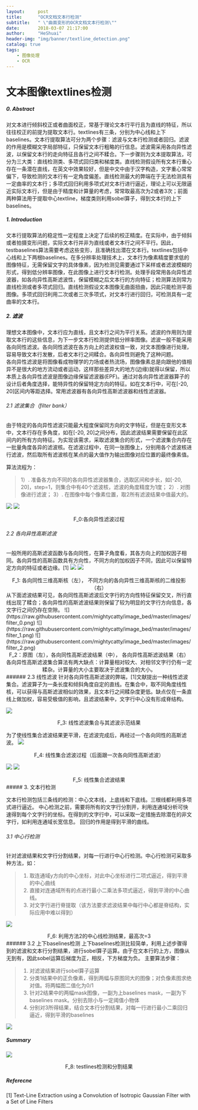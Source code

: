 ```yaml
---
layout:     post
title:      "OCR文档文本行检测"
subtitle:   " \"曲面变形的OCR文档文本行检测\""
date:       2018-03-07 21:17:00
author:     "HeShuai"
header-img: "img/banner/textline_detection.png"
catalog: true
tags:
    - 图像处理
    - OCR
---
```

<head>
    <script src="https://cdn.mathjax.org/mathjax/latest/MathJax.js?config=TeX-AMS-MML_HTMLorMML" type="text/javascript"></script>
    <script type="text/x-mathjax-config">
        MathJax.Hub.Config({
            tex2jax: {
            skipTags: ['script', 'noscript', 'style', 'textarea', 'pre'],
            inlineMath: [['$','$']]
            }
        });
    </script>
</head>

# 文本图像textlines检测

##### 0. Abstract       

 对文本进行倾斜校正或者曲面校正，常基于理论文本行平行且为直线的特征，所以往往校正的前提为提取文本行。textlines有三条，分别为中心线和上下baselines。文本行提取算法可分为两个步骤：滤波与文本行检测或者回归。滤波的作用是模糊文字局部特征，只保留文本行粗略的行信息。滤波需采用各向异性滤波，以保留文本行的走向特征且各行之间不糅合。下一步骤则为文本提取算法，可分为三大类：直线检测类、多项式回归类和梯度类。直线检测假设所有文本行重心存在一条潜在直线，在英文中效果较好，但是中文中由于汉字构造，文字重心常常偏下，导致检测的文本行有一定角度偏差。直线检测最大的弊端在于无法检测具有一定曲率的文本行；多项式回归利用多项式对文本行进行逼近，理论上可以无限逼近实际文本行，但是由于精度和计算量的考虑，常常取最高次为2或者3次；前面两种算法用于提取中心textline，梯度类则利用sobel算子，得到文本行的上下baselines。

##### 1. Introduction

文本行提取算法的稳定性一定程度上决定了后续的校正精度。在实际中，由于倾斜或者拍摄变形问题，实际文本行并非为直线或者文本行之间不平行。因此，testbaselines算法需要考虑这些变形，且准确找出潜在文本行。textlines包括中心线和上下两根baselines。在多分辨率处理技术上，文本行为像素精度要求低的图像特征，无需保留文字的具体像素，因为检测见需要通过下采样或者滤波模糊的形式，得到低分辨率图像，在此图像上进行文本行检测。处理手段常用各向异性滤波器，如各向异性高斯滤波性，保留模糊之后文本行的方向特征；检测算法则常为直线检测或者多项式回归。直线检测假设文本图像无曲面扭曲，因此只能检测平面图像。多项式回归利用二次或者三次多项式，对文本行进行回归，可检测具有一定曲率的文本行。

##### 2. 滤波

理想文本图像中，文本行应为直线，且文本行之间为平行关系。滤波的作用则为提取文本行的这些信息，为下一步文本行检测提供低分辨率图像。滤波一般不能采用各向同性滤波。各向同性滤波在各方向上的滤波权值一致，对文本图像进行处理，容易导致文本行发散，后者文本行之间糅合。各向异性则避免了这种问题。      
各向异性滤波是将图像看成物理学的力场或者热流场，图像像素总是向跟他的值相异不是很大的地方流动或者运动，这样那些差异大的地方(边缘)就得以保留，所以本质上各向异性滤波是图像边缘保留滤波器(EPF)。通过对各向异性滤波器算子的设计后者角度选择，能特异性的保留特定方向的特征。如在文本行中，可在[-20, 20]区间内等距选择。常用滤波器有各向异性高斯滤波器和线性滤波器。
###### 2.1  滤波集合（filter bank）
由于特定的各向异性滤波只能最大程度保留同方向的文字特征，但是在变形文本中，文本行存在多角度，如在[-20, 20]之间分布，因此滤波结果需要保留在此区间内的所有方向特征。为实现该需求，采取滤波集合的形式，一个滤波集合内存在一批量角度各异的滤波核。在滤波过程中，在同一张图像上，分别用各个滤波核进行滤波，然后取所有滤波核在某点的最大值作为输出图像对应位置的最终像素值。    

算法流程为：   

>1）. 准备各方向不同的各向异性滤波器集合，选取区间和步长，如[-20, 20]，step=1，则集合中有40个滤波核，滤波的角度精度为1度；
>2）. 对图像进行滤波；
>3）. 在图像中每个像素位置，取2所有滤波结果中值最大的。

![](https://raw.githubusercontent.com/mightycatty/image_bed/master/images/%E5%90%84%E5%90%91%E5%BC%82%E6%80%A7%E6%BB%A4%E6%B3%A2_0.png)
![](https://raw.githubusercontent.com/mightycatty/image_bed/master/images/%E5%90%84%E5%90%91%E5%BC%82%E6%80%A7%E6%BB%A4%E6%B3%A2_2.png)

<center>
    F_0:各向异性滤波过程
</center>

###### 2.2 各向异性高斯滤波

一般所用的高斯滤波函数与各向同性，在算子角度看，其各方向上的加权因子相同。各向异性的高斯函数具有方向性，不同方向的加权因子不同，因此可以保留特定方向的特征或者边缘。[1]
![](https://raw.githubusercontent.com/mightycatty/image_bed/master/images/%E5%90%84%E5%BC%82%E9%AB%98%E6%96%AF_0.jpg)
![](https://raw.githubusercontent.com/mightycatty/image_bed/master/images/%E5%90%84%E5%BC%82%E9%AB%98%E6%96%AF_1.png)

<center>
F_1: 各向同性三维高斯核（左）， 不同方向的各向异性三维高斯核的二维投影（右）
</center>
从下面滤波结果可见，各向同性高斯滤波后文字行的方向性特征保留交叉，所行直线出现了糅合；各向异性的高斯滤波结果则保留了较为明显的文字行方向信息，各文字行之间仍存在空隙。
![](https://raw.githubusercontent.com/mightycatty/image_bed/master/images/filter_0.png)
![](https://raw.githubusercontent.com/mightycatty/image_bed/master/images/filter_1.png)
![](https://raw.githubusercontent.com/mightycatty/image_bed/master/images/filter_2.png)

<center>
    F_2：原图（左），各向同性高斯滤波结果（中）， 各向异性高斯滤波结果（右）
    各向异性高斯滤波集合算法有两大缺点：计算量相对较大、对相邻文字行仍有一定糅杂。计算量的大小主要取决于滤波集合的大小。
</center>
###### 2.3 线性滤波
针对各向异性高斯滤波的弊端，[1]文献提出一种线性滤波集合。滤波算子为一条长度和倾斜角度自定的直线。在集合中，取不同角度线性核，可以获得与高斯滤波相似的效果，且文本行之间糅杂度更低。缺点仅在一条直线上做加权，容易受极值的影响，且滤波结果中，文字行中心没有形成脊结构。

![](https://raw.githubusercontent.com/mightycatty/image_bed/master/images/%E7%BA%BF%E6%80%A7%E6%BB%A4%E6%B3%A2_0.png)

<center>
F_3: 线性滤波集合与其滤波示范结果
</center>

为了使线性集合滤波结果更平滑，在滤波完成后，再经过一个各向同性的高斯滤波。
![](https://raw.githubusercontent.com/mightycatty/image_bed/master/images/%E7%BA%BF%E6%80%A7_1.png)
<center>
F_4: 线性集合滤波过程（后面跟一次各向同性高斯滤波）
</center>

![](https://raw.githubusercontent.com/mightycatty/image_bed/master/images/textline_result_0.png)
![](https://raw.githubusercontent.com/mightycatty/image_bed/master/images/textline_result_1.png)
<center>
F_5: 线性集合滤波结果
</center>
##### 3. 文本行检测

文本行检测包括三条线的检测：中心文本线，上底线和下底线。三根线都利用多项式进行逼近。
中心检测之前，需要将所有的文字行分割开，利用连通域分析可快速得到每个文字行的坐标。在得到的文字行中，可以采取一定措施去除潜在的非文字行，如利用连通域长宽信息。
回归的作用是得到平滑的曲线。

###### 3.1 中心行检测
针对滤波结果和文字行分割结果，对每一行进行中心行检测。中心行检测可采取多种方法，如：

>1. 取连通域y方向的中心坐标，对此中心坐标进行二项式逼近，得到平滑的中心曲线
>2. 直接对连通域所有的点进行最小二乘法多项式逼近，得到平滑的中心曲线。
>3. 对文字行进行脊提取（该方法要求滤波结果中每行中心都是脊结构，实际应用中难以得到）

![](https://raw.githubusercontent.com/mightycatty/image_bed/master/images/20190923195946.png)
<center>
F_6: 利用方法2的中心线检测结果，最高次=3
</center>
###### 3.2 上下baselines检测
上下baselines检测比较简单，利用上述步骤得到的滤波和文本行分割结果，进行sobel算子运算。由于在文本行的上方，图像从无到有，因此sobel运算后梯度为正，相反，下方梯度为负。
主要算法步骤：

>1. 对滤波结果进行sobel算子运算
>2. 分类1结果中的正负像素，得到两幅与原图同大的图像；对负像素图求绝对值。将两幅图二值化为0/1
>3. 针对2结果中的两幅mask图像，一副为上baselines mask，一副为下baselines mask。分别去除小与一定阈值小物体
>4. 分别对3所得结果，结合文本行分割结果，对每一行进行最小二乘回归逼近，得到平滑的baselines

![](https://raw.githubusercontent.com/mightycatty/image_bed/master/images/baselines.png)

##### Summary

![](https://raw.githubusercontent.com/mightycatty/image_bed/master/images/textline_detection_summary.png)

<center>
    F_8: testlines检测和分割结果
</center>

##### Referecne

[1] Text-Line Extraction using a Convolution of Isotropic Gaussian Filter with a Set of Line Filters
